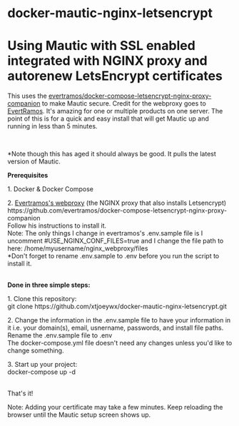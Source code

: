  # docker-mautic-nginx-letsencrypt
 # Using Mautic with SSL enabled integrated with NGINX proxy and autorenew LetsEncrypt certificates
 <p>This uses the
  <a href="https://github.com/evertramos/docker-compose-letsencrypt-nginx-proxy-companion">evertramos/docker-compose-letsencrypt-nginx-proxy-companion</a> to
  make Mautic secure. Credit for the webproxy goes to <a href="https://github.com/evertramos">EvertRamos</a>.
  It's amazing for one or multiple products on one server. The
  point of this is for a quick and easy install that will get
  Mautic up and running in less than 5 minutes.
</p>
<br />
<p>
  *Note though this has aged it should always be good. It pulls the latest version of Mautic.
<p/>
<p>
  <strong>Prerequisites</strong>
</p>
<p>
  1. Docker &amp; Docker Compose
</p>
<p>
  2. <a href="https://github.com/evertramos/docker-compose-letsencrypt-nginx-proxy-companion">Evertramos's webproxy</a> (the NGINX proxy that also installs
  Letsencrypt)<br />
  https://github.com/evertramos/docker-compose-letsencrypt-nginx-proxy-companion<br />
  Follow his instructions to install it.<br />
  Note: The only things I change in evertramos's .env.sample file is I
  uncomment #USE_NGINX_CONF_FILES=true and I change the
  file path to here: /home/myusername/nginx_webproxy/files<br />
  *Don't forget to rename .env.sample to .env before you run the
  script to install it.
</p>
<p>
  <br />
  <strong>Done in three simple steps:</strong>
</p>
<p>
  1. Clone this repository:<br />
  git clone https://github.com/xtjoeywx/docker-mautic-nginx-letsencrypt.git
</p>
<p>
  2. Change the information in the .env.sample file to have your information in it i.e. your
  domain(s), email, usnername, passwords, and install file paths.
  Rename the .env.sample file to .env<br />
  The docker-compose.yml file doesn't
  need any changes unless you'd like to change something.
</p>
<p>
  3. Start up your project:<br />
  docker-compose up -d
</p>
<p>
  <br />
  That's it!
</p>
<p>
  Note: Adding your certificate may take a few minutes. Keep reloading the
  browser until the Mautic setup screen shows up.
</p>
